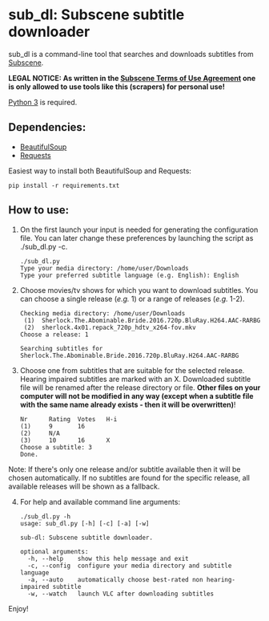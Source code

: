 # sub_dl: Subscene subtitle downloader

sub_dl is a command-line tool that searches and downloads subtitles from [Subscene](https://subscene.com).

**LEGAL NOTICE: As written in the [Subscene Terms of Use Agreement](https://subscene.com/site/legal-information) one is only allowed to use tools like this (scrapers) for personal use!**

[Python 3](https://www.python.org/) is required.

## Dependencies:
* [BeautifulSoup](https://www.crummy.com/software/BeautifulSoup/)
* [Requests](http://docs.python-requests.org/en/master/)

Easiest way to install both BeautifulSoup and Requests:

    pip install -r requirements.txt
    
## How to use:
1. On the first launch your input is needed for generating the configuration file. You can later change these preferences by launching the script as ./sub_dl.py -c.
    ```
    ./sub_dl.py
    Type your media directory: /home/user/Downloads
    Type your preferred subtitle language (e.g. English): English
    ```

2. Choose movies/tv shows for which you want to download subtitles. You can choose a single release (*e.g.* 1) or a range of releases (*e.g.* 1-2).
    ```
    Checking media directory: /home/user/Downloads
     (1)  Sherlock.The.Abominable.Bride.2016.720p.BluRay.H264.AAC-RARBG
     (2)  sherlock.4x01.repack_720p_hdtv_x264-fov.mkv
    Choose a release: 1

    Searching subtitles for Sherlock.The.Abominable.Bride.2016.720p.BluRay.H264.AAC-RARBG
    ```

3. Choose one from subtitles that are suitable for the selected release. Hearing impaired subtitles are marked with an X.
Downloaded subtitle file will be renamed after the release directory or file.
**Other files on your computer will not be modified in any way (except when a subtitle file with the same name already exists - then it will be overwritten)**!
    ```
    Nr      Rating  Votes	H-i
    (1)	    9	    16
    (2)	    N/A
    (3)	    10	    16	    X
    Choose a subtitle: 3
    Done.
    ```
Note: If there's only one release and/or subtitle available then it will be chosen automatically.
If no subtitles are found for the specific release, all available releases will be shown as a fallback.

4. For help and available command line arguments:
    ```
    ./sub_dl.py -h
    usage: sub_dl.py [-h] [-c] [-a] [-w]

    sub-dl: Subscene subtitle downloader.

    optional arguments:
      -h, --help    show this help message and exit
      -c, --config  configure your media directory and subtitle language
      -a, --auto    automatically choose best-rated non hearing-impaired subtitle
      -w, --watch   launch VLC after downloading subtitles
    ```

Enjoy!
